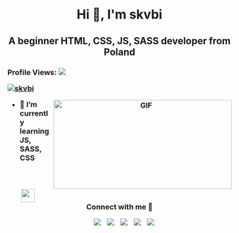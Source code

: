 <h1 align="center">Hi 👋, I'm skvbi</h1>
<h2 align="center">A beginner HTML, CSS, JS, SASS developer from Poland</h2>
<h3>Profile Views: <img src="https://profile-counter.glitch.me/skvbi/count.svg"</h3>

<p align="left"> <a href="https://twitter.com/skvbi" target="blank"><img src="https://img.shields.io/twitter/follow/skvbi?logo=twitter&style=for-the-badge" alt="skvbi" /></a> </p>

<a target="_blank" align="center">
  <img align="right" top="500" height="200" width="400" alt="GIF" src="https://cdn.discordapp.com/banners/309411016955920386/a_94c48420d918954f285f43c97756da69?size=4096">
</a>


- 🌱 I’m currently learning JS, SASS, CSS

<br/>
<h3 align="center" > <img src="https://media.giphy.com/media/iY8CRBdQXODJSCERIr/giphy.gif" width="30" height="30" style="margin-right: 10px;">Connect with me 🤝 </h3>

<p align="center">

 <div align="center"  class="icons-social" style="margin-left: 10px;">
        <a style="margin-left: 10px;"href="https://github.com/skvbi" target="_blank">
		<img src="https://img.icons8.com/doodle/40/000000/github--v1.png"></a>
		<a style="margin-left: 10px;" target="_blank" href="https://twitter.com/skvbi">
			<img src="https://img.icons8.com/doodle/1x/twitter-squared--v2.png" ></a>
		<a style="margin-left: 10px;" target="_blank" href="https://www.youtube.com/c/skvbi">
				<img src="https://img.icons8.com/doodle/1x/youtube--v2.png" ></a>
		<a style="margin-left: 10px;" target="_blank" href="https://discord.com/invite/bpRVQQfb6J">
				<img src="https://img.icons8.com/doodle/40/000000/discord--v1.png" ></a>
        		<a style="margin-left: 10px;" target="_blank" href="https://www.twitch.tv/skvbi_">
				<img src="https://img.icons8.com/doodle/1x/twitch--v2.png" ></a>

</p>
